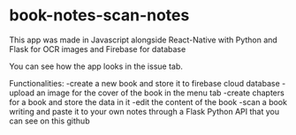 # book-notes-scan-notes

This app was made in Javascript alongside React-Native with Python and Flask for OCR images and Firebase for database

You can see how the app looks in the issue tab.

Functionalities:
-create a new book and store it to firebase cloud database
-upload an image for the cover of the book in the menu tab
-create chapters for a book and store the data in it
-edit the content of the book
-scan a book writing and paste it to your own notes through a Flask Python API that you can see on this github
